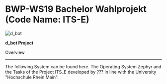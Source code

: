 # BWP-WS19 Bachelor Wahlprojekt (Code Name: ITS-E)
![d_bot](https://gitlab.cs.hs-rm.de/mmait001/d_bot/-/tree/masterlogo.jpg)



**d_bot Project**

Overview
********

The following System can be found here.
The Operating System Zephyr and the Tasks of the Project ITS_E developed by ??? in line with the University "Hochschule Rhein Main".
  
